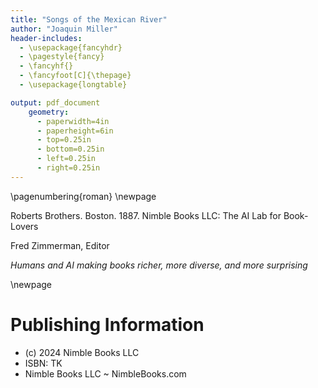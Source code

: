 ```yaml
---
title: "Songs of the Mexican River"
author: "Joaquin Miller"
header-includes:
  - \usepackage{fancyhdr}
  - \pagestyle{fancy}
  - \fancyhf{}
  - \fancyfoot[C]{\thepage}
  - \usepackage{longtable}

output: pdf_document
    geometry:
      - paperwidth=4in
      - paperheight=6in
      - top=0.25in
      - bottom=0.25in
      - left=0.25in
      - right=0.25in
---
```

\pagenumbering{roman}
\newpage

Roberts Brothers. Boston. 1887.
Nimble Books LLC: The AI Lab for Book-Lovers

Fred Zimmerman, Editor

_Humans and AI making books richer, more diverse, and more surprising_

\newpage

# Publishing Information

- (c) 2024 Nimble Books LLC
- ISBN: TK
- Nimble Books LLC ~ NimbleBooks.com
